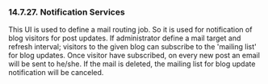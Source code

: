 <div id="blognotifservices" class="section">

<div class="titlepage">

<div>

<div>

### 14.7.27. Notification Services

</div>

</div>

</div>

This UI is used to define a mail routing job. So it is used for
notification of blog visitors for post updates. If administrator define
a mail target and refresh interval; visitors to the given blog can
subscribe to the 'mailing list' for blog updates. Once visitor have
subscribed, on every new post an email will be sent to he/she. If the
mail is deleted, the mailing list for blog update notification will be
canceled.

</div>
